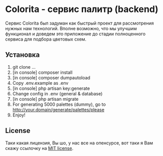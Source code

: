 # Colorita - сервис палитр (backend)

Сервис Colorita был задуман как быстрый проект для рассмотрения нужных нам технологий. Вполне возможно, что мы улучшим функционал и доведем это приложение до стадии полноценного сервиса для подбора цветовых схем. 

## Установка

1. git clone ... 
2. [in console] composer install
3. [in console] composer dumpautoload
4. Copy .env.example as .env 
5. [in console] php artisan key:generate
6. Change config in .env (general & database)
7. [in console] php artisan migrate
8. For generating 5000 palettes (dummy), go to http://your.domain/generate/palettes/please
9. Enjoy!

## License

Таки какая лицензия, Вы шо, у нас все на опенсурсе, вот таки я Вам скажу ссылочку на [MIT license](https://opensource.org/licenses/MIT).
